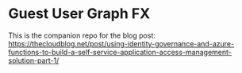 # Guest User Graph FX

This is the companion repo for the blog post: https://thecloudblog.net/post/using-identity-governance-and-azure-functions-to-build-a-self-service-application-access-management-solution-part-1/
